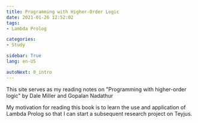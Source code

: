```yaml
---
title: Programming with Higher-Order Logic
date: 2021-01-26 12:52:02
tags: 
- Lambda Prolog

categories: 
- Study

sidebar: True
lang: en-US

autoNext: 0_intro
---
```




This site serves as my reading notes on "Programming with higher-order logic" by Dale Miller and Gopalan Nadathur

My motivation for reading this book is to learn the use and application of Lambda Prolog so that I can start a subsequent research project on Teyjus.

